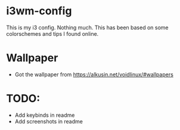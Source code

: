 # i3wm-config
This is my i3 config. Nothing much.
This has been based on some colorschemes and tips I found online.
# Wallpaper
- Got the wallpaper from https://alkusin.net/voidlinux/#wallpapers
# TODO: 
- Add keybinds in readme
- Add screenshots in readme
